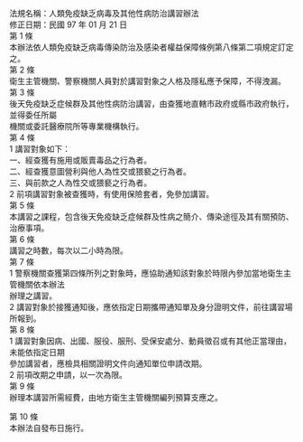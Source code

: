 法規名稱：人類免疫缺乏病毒及其他性病防治講習辦法  
修正日期：民國 97 年 01 月 21 日  
第 1 條  
本辦法依人類免疫缺乏病毒傳染防治及感染者權益保障條例第八條第二項規定訂定之。  
第 2 條  
衛生主管機關、警察機關人員對於講習對象之人格及隱私應予保障，不得洩漏。  
第 3 條  
後天免疫缺乏症候群及其他性病防治講習，由查獲地直轄市政府或縣市政府執行，並得委任所屬  
機關或委託醫療院所等專業機構執行。  
第 4 條  
1 講習對象如下：  
一、經查獲有施用或販賣毒品之行為者。  
二、經查獲意圖營利與他人為性交或猥褻之行為者。  
三、與前款之人為性交或猥褻之行為者。  
2 前項講習對象被查獲時，有使用保險套者，免參加講習。  
第 5 條  
本講習之課程，包含後天免疫缺乏症候群及性病之簡介、傳染途徑及其有關預防、治療事項。  
第 6 條  
講習之時數，每次以二小時為限。  
第 7 條  
1 警察機關查獲第四條所列之對象時，應協助通知該對象於時限內參加當地衛生主管機關依本辦法  
辦理之講習。  
2 講習對象於接獲通知後，應依指定日期攜帶通知單及身分證明文件，前往講習場所報到。  
第 8 條  
1 講習對象因病、出國、服役、服刑、受保安處分、動員徵召或有其他正當理由，未能依指定日期  
參加講習者，應檢具相關證明文件向通知單位申請改期。  
2 前項改期之申請，以一次為限。  
第 9 條  
辦理本講習所需經費，由地方衛生主管機關編列預算支應之。  


第 10 條  
本辦法自發布日施行。  


